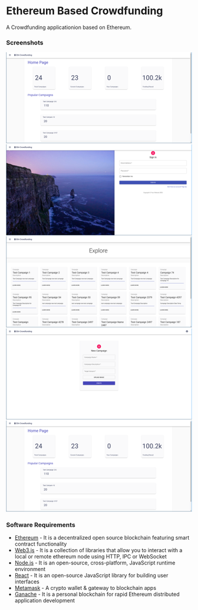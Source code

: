 # Ethereum Based Crowdfunding

A Crowdfunding applicationion based on Ethereum.

### Screenshots

![Home Page](./frontend/src/images/homePageScreenshot.png)
![Login Page](./frontend/src/images/loginScreenshot.png)
![Home Page](./frontend/src/images/explorePageScreenshot.png)
![Home Page](./frontend/src/images/createCampaignScreenshot.png)
![Home Page](./frontend/src/images/homePageScreenshot.png)

### Software Requirements

- [Ethereum](https://ethereum.org/) - It is a decentralized open source blockchain featuring smart contract functionality
- [Web3.js](https://web3js.readthedocs.io/) - It is a collection of libraries that allow you to interact with a local or remote ethereum node using HTTP, IPC or WebSocket
- [Node.js](https://nodejs.org/) - It is an open-source, cross-platform, JavaScript runtime environment
- [React](https://reactjs.org/) - It is an open-source JavaScript library for building user interfaces
- [Metamask](http://www.metamask.io/) - A crypto wallet & gateway to blockchain apps
- [Ganache](https://www.trufflesuite.com/ganache) - It is a personal blockchain for rapid Ethereum distributed application development
